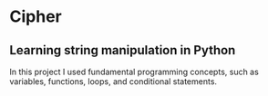 # Cipher
## Learning string manipulation in Python
In this project I used fundamental programming concepts, such as variables, functions, loops, and conditional statements.
